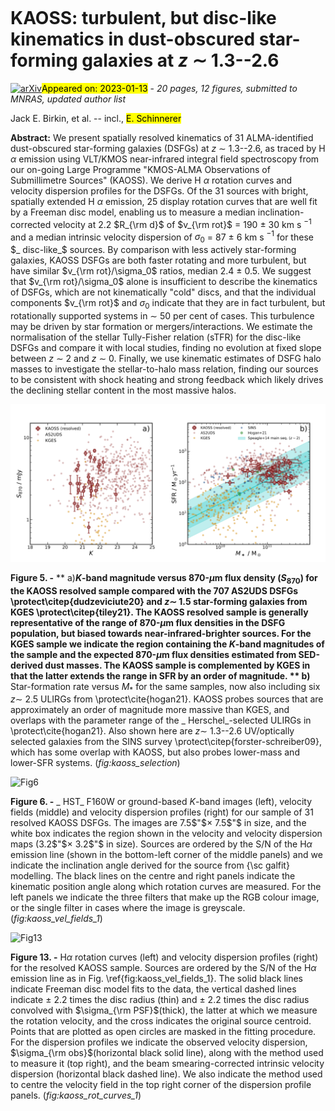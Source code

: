 <div class="macros" style="visibility:hidden;">
$\newcommand{\ensuremath}{}$
$\newcommand{\xspace}{}$
$\newcommand{\object}[1]{\texttt{#1}}$
$\newcommand{\farcs}{{.}''}$
$\newcommand{\farcm}{{.}'}$
$\newcommand{\arcsec}{''}$
$\newcommand{\arcmin}{'}$
$\newcommand{\ion}[2]{#1#2}$
$\newcommand{\textsc}[1]{\textrm{#1}}$
$\newcommand{\hl}[1]{\textrm{#1}}$
$\newcommand{\footnote}[1]{}$
$\newcommand{\todo}[1]{{\color{red} ZZZ: #1}}$
$\newcommand{\thefigure}{\arabic{figure} (Cont.)}$
$\newcommand{\thefigure}{\arabic{figure}}$
$\newcommand{\thefigure}{A1 (Cont.)}$
$\newcommand{\thefigure}{\arabic{figure}}$
$\newcommand{\thefigure}{A1 (Cont.)}$
$\newcommand{\thefigure}{\arabic{figure}}$</div>

<div class="macros" style="visibility:hidden;">
$\newcommand{\ensuremath}{}$
$\newcommand{\xspace}{}$
$\newcommand{\object}[1]{\texttt{#1}}$
$\newcommand{\farcs}{{.}''}$
$\newcommand{\farcm}{{.}'}$
$\newcommand{\arcsec}{''}$
$\newcommand{\arcmin}{'}$
$\newcommand{\ion}[2]{#1#2}$
$\newcommand{\textsc}[1]{\textrm{#1}}$
$\newcommand{\hl}[1]{\textrm{#1}}$
$\newcommand{\footnote}[1]{}$
$\newcommand{\todo}[1]{{\color{red} ZZZ: #1}}$
$\newcommand{\thefigure}{\arabic{figure} (Cont.)}$
$\newcommand{\thefigure}{\arabic{figure}}$
$\newcommand{\thefigure}{A1 (Cont.)}$
$\newcommand{\thefigure}{\arabic{figure}}$
$\newcommand{\thefigure}{A1 (Cont.)}$
$\newcommand{\thefigure}{\arabic{figure}}$</div>



<div id="title">

# KAOSS: turbulent, but disc-like kinematics in dust-obscured star-forming galaxies at $z$ $\sim$ 1.3--2.6

</div>
<div id="comments">

[![arXiv](https://img.shields.io/badge/arXiv-2301.05720-b31b1b.svg)](https://arxiv.org/abs/2301.05720)<mark>Appeared on: 2023-01-13</mark> - _20 pages, 12 figures, submitted to MNRAS, updated author list_

</div>
<div id="authors">

Jack E. Birkin, et al. -- incl., <mark><mark>E. Schinnerer</mark></mark>

</div>
<div id="abstract">

**Abstract:** We present spatially resolved kinematics of 31 ALMA-identified dust-obscured star-forming galaxies (DSFGs) at $z$ $\sim$ 1.3--2.6, as traced by H $\alpha$ emission using VLT/KMOS near-infrared integral field spectroscopy from our on-going Large Programme "KMOS-ALMA Observations of Submillimetre Sources" (KAOSS). We derive H $\alpha$ rotation curves and velocity dispersion profiles for the DSFGs. Of the 31 sources with bright, spatially extended H $\alpha$ emission, 25 display rotation curves that are well fit by a Freeman disc model, enabling us to measure a median inclination-corrected velocity at 2.2 $R_{\rm d}$ of $v_{\rm rot}$ $=$ 190 $\pm$ 30 km s $^{-1}$ and a median intrinsic velocity dispersion of $\sigma_0$ $=$ 87 $\pm$ 6 km s $^{-1}$ for these $_ disc-like_$ sources. By comparison with less actively star-forming galaxies, KAOSS DSFGs are both faster rotating and more turbulent, but have similar $v_{\rm rot}/\sigma_0$ ratios, median 2.4 $\pm$ 0.5. We suggest that $v_{\rm rot}/\sigma_0$ alone is insufficient to describe the kinematics of DSFGs, which are not kinematically "cold" discs, and that the individual components $v_{\rm rot}$ and $\sigma_0$ indicate that they are in fact turbulent, but rotationally supported systems in $\sim$ 50 per cent of cases. This turbulence may be driven by star formation or mergers/interactions. We estimate the normalisation of the stellar Tully-Fisher relation (sTFR) for the disc-like DSFGs and compare it with local studies, finding no evolution at fixed slope between $z$ $\sim$ 2 and $z$ $\sim$ 0. Finally, we use kinematic estimates of DSFG halo masses to investigate the stellar-to-halo mass relation, finding our sources to be consistent with shock heating and strong feedback which likely drives the declining stellar content in the most massive halos.

</div>

<div id="div_fig1">

<img src="tmp_2301.05720/./figures/K_S870.png" alt="Fig5.1" width="50%"/><img src="tmp_2301.05720/./figures/SFR_Mstar.png" alt="Fig5.2" width="50%"/>

**Figure 5. -** ** a)**$K$-band magnitude versus 870-$\mu$m flux density ($S_{870}$) for the KAOSS resolved sample compared with the 707 AS2UDS DSFGs \protect\citep{dudzeviciute20} and $z$$\sim$ 1.5 star-forming galaxies from KGES \protect\citep{tiley21}. The KAOSS resolved sample is generally representative of the range of 870-$\mu$m flux densities in the DSFG population, but biased towards near-infrared-brighter sources. For the KGES sample we indicate the region containing the $K$-band magnitudes of the sample and the expected 870-$\mu$m flux densities estimated from SED-derived dust masses. The KAOSS sample is complemented by KGES in that the latter extends the range in SFR by an order of magnitude. ** b)** Star-formation rate versus $M_\ast$ for the same samples, now also including six $z$$\sim$ 2.5 ULIRGs from \protect\cite{hogan21}. KAOSS probes sources that are approximately an order of magnitude more massive than KGES, and overlaps with the parameter range of the _ Herschel_-selected ULIRGs in \protect\cite{hogan21}. Also shown here are $z$$\sim$ 1.3--2.6 UV/optically selected galaxies from the SINS survey \protect\citep{forster-schreiber09}, which has some overlap with KAOSS, but also probes lower-mass and lower-SFR systems. (*fig:kaoss_selection*)

</div>
<div id="div_fig2">

<img src="tmp_2301.05720/./figures/kaoss_vel_fields_sigma_01_Ha.png" alt="Fig6" width="100%"/>

**Figure 6. -** _ HST_ F160W or ground-based $K$-band images (left), velocity fields (middle) and velocity dispersion profiles (right) for our sample of 31 resolved KAOSS DSFGs. The images are 7.5$"$$\times$ 7.5$"$ in size, and the white box indicates the region shown in the velocity and velocity dispersion maps (3.2$"$$\times$ 3.2$"$ in size). Sources are ordered by the S/N of the H$\alpha$ emission line (shown in the bottom-left corner of the middle panels) and we indicate the inclination angle derived for the source from {\sc galfit} modelling. The black lines on the centre and right panels indicate the kinematic position angle along which rotation curves are measured. For the left panels we indicate the three filters that make up the RGB colour image, or the single filter in cases where the image is greyscale. (*fig:kaoss_vel_fields_1*)

</div>
<div id="div_fig3">

<img src="tmp_2301.05720/./figures/kaoss_rot_curves_vel_fields_01_Ha.png" alt="Fig13" width="100%"/>

**Figure 13. -** H$\alpha$ rotation curves (left) and velocity dispersion profiles (right) for the resolved KAOSS sample. Sources are ordered by the S/N of the H$\alpha$ emission line as in Fig. \ref{fig:kaoss_vel_fields_1}. The solid black lines indicate Freeman disc model fits to the data, the vertical dashed lines indicate $\pm$ 2.2 times the disc radius (thin) and $\pm$ 2.2 times the disc radius convolved with $\sigma_{\rm PSF}$(thick), the latter at which we measure the rotation velocity, and the cross indicates the original source centroid. Points that are plotted as open circles are masked in the fitting procedure. For the dispersion profiles we indicate the observed velocity dispersion, $\sigma_{\rm obs}$(horizontal black solid line), along with the method used to measure it (top right), and the beam smearing-corrected intrinsic velocity dispersion (horizontal black dashed line). We also indicate the method used to centre the velocity field in the top right corner of the dispersion profile panels. (*fig:kaoss_rot_curves_1*)

</div>